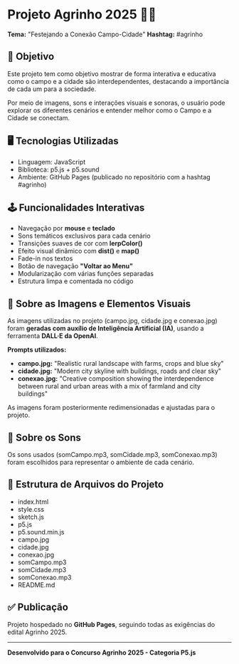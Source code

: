 
# Projeto Agrinho 2025 🌱🌆
**Tema:** "Festejando a Conexão Campo-Cidade"
**Hashtag:** #agrinho

## 🎯 Objetivo
Este projeto tem como objetivo mostrar de forma interativa e educativa como o campo e a cidade são interdependentes, destacando a importância de cada um para a sociedade.

Por meio de imagens, sons e interações visuais e sonoras, o usuário pode explorar os diferentes cenários e entender melhor como o Campo e a Cidade se conectam.

## 🖥️ Tecnologias Utilizadas
- Linguagem: JavaScript
- Biblioteca: p5.js + p5.sound
- Ambiente: GitHub Pages (publicado no repositório com a hashtag #agrinho)

## 🕹️ Funcionalidades Interativas
- Navegação por **mouse** e **teclado**
- Sons temáticos exclusivos para cada cenário
- Transições suaves de cor com **lerpColor()**
- Efeito visual dinâmico com **dist()** e **map()**
- Fade-in nos textos
- Botão de navegação **"Voltar ao Menu"**
- Modularização com várias funções separadas
- Estrutura limpa e comentada no código

## 📸 Sobre as Imagens e Elementos Visuais
As imagens utilizadas no projeto (campo.jpg, cidade.jpg e conexao.jpg) foram **geradas com auxílio de Inteligência Artificial (IA)**, usando a ferramenta **DALL·E da OpenAI**.

**Prompts utilizados:**
- **campo.jpg:** "Realistic rural landscape with farms, crops and blue sky"
- **cidade.jpg:** "Modern city skyline with buildings, roads and clear sky"
- **conexao.jpg:** "Creative composition showing the interdependence between rural and urban areas with a mix of farmland and city buildings"

As imagens foram posteriormente redimensionadas e ajustadas para o projeto.

## 🎵 Sobre os Sons
Os sons usados (somCampo.mp3, somCidade.mp3, somConexao.mp3) foram escolhidos para representar o ambiente de cada cenário.

## 📂 Estrutura de Arquivos do Projeto
- index.html
- style.css
- sketch.js
- p5.js
- p5.sound.min.js
- campo.jpg
- cidade.jpg
- conexao.jpg
- somCampo.mp3
- somCidade.mp3
- somConexao.mp3
- README.md

## ✅ Publicação
Projeto hospedado no **GitHub Pages**, seguindo todas as exigências do edital Agrinho 2025.

---

**Desenvolvido para o Concurso Agrinho 2025 - Categoria P5.js**
